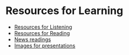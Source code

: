 # Resources for Learning
* [Resources for Listening](Resources-Listening)
* [Resources for Reading](Resources-Reading)
* [News readings](Resources-NewsSites)
* [Images for presentations](Resources-Images) 